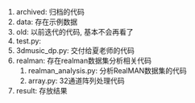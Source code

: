 1. archived: 归档的代码
2. data: 存在示例数据
3. old: 以前迭代的代码, 基本不会再看了
4. test.py: 
5. 3dmusic_dp.py: 交付给夏老师的代码
6. realman: 存在realman数据集分析相关代码
   1. realman_analysis.py: 分析RealMAN数据集的代码
   2. array.py: 32通道阵列处理代码
7. result: 存放结果